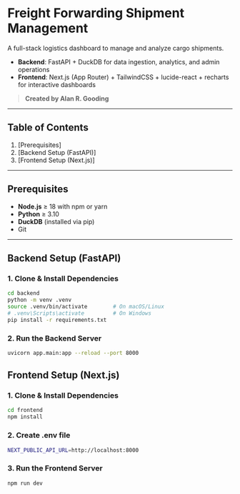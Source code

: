 # Freight Forwarding Shipment Management

A full-stack logistics dashboard to manage and analyze cargo shipments.

- **Backend**: FastAPI + DuckDB for data ingestion, analytics, and admin operations  
- **Frontend**: Next.js (App Router) + TailwindCSS + lucide-react + recharts for interactive dashboards

> **Created by Alan R. Gooding**

---

## Table of Contents

1. [Prerequisites]
2. [Backend Setup (FastAPI)] 
3. [Frontend Setup (Next.js)] 

---

## Prerequisites

- **Node.js** ≥ 18 with npm or yarn  
- **Python** ≥ 3.10  
- **DuckDB** (installed via pip)  
- Git  

---

## Backend Setup (FastAPI)

### 1. Clone & Install Dependencies

```bash
cd backend
python -m venv .venv
source .venv/bin/activate        # On macOS/Linux
# .venv\Scripts\activate         # On Windows
pip install -r requirements.txt
```

### 2. Run the Backend Server

```bash
uvicorn app.main:app --reload --port 8000
```

## Frontend Setup (Next.js)

### 1. Clone & Install Dependencies

```bash
cd frontend
npm install
```

### 2. Create .env file

```bash
NEXT_PUBLIC_API_URL=http://localhost:8000
```

### 3. Run the Frontend Server

```bash
npm run dev
```

